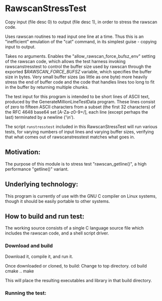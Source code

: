 # RawscanStressTest

Copy input (file desc 0) to output (file desc 1), in order
to stress the rawscan code.

Uses rawscan routines to read input one line at a time.
Thus this is an "inefficient" emulation of the "cat"
command, in its simplest guise - copying input to output.

Takes no arguments.  Enables the "allow_rawscan_force_bufsz_env"
setting of the rawscan code, which allows the test harness
invoking rawscanstresstest to control the buffer size used by
rawscan through the exported $_RAWSCAN_FORCE_BUFSZ_ variable,
which specifies the buffer size in bytes.  Very small buffer sizes
(as little as one byte) more heavily stress the end of buffer code
and the code that handles lines too long to fit in the buffer by
returning multiple chunks.

The test input for this program is intended to be short lines of
ASCII text, produced by the GenerateMillionLineTestData program.
These lines consist of zero to fifteen ASCII characters from a
subset (the first 32 characters) of the RFC 4648 base64 set
[A-Za-z0-9+/], each line (except perhaps the last) terminated by a
newline ('\n').

The script `runstresstest` included in this RawscanStressTest
will run various tests, for varying numbers of input lines
and varying buffer sizes, verifying that what comes out of
rawscanstresstest matches what goes in.

## Motivation:
The purpose of this module is to stress test "rawscan_getline()",
a high performance "getline()" variant.

## Underlying technology:
This program is currently of use with the GNU C compiler on Linux
systems, though it should be easily portable to other systems.

## How to build and run test:
The working source consists of a single C language source file
which includes the rawscan code, and a shell script driver.

### Download and build
Download it, compile it, and run it.

Once downloaded or cloned, to build:
	Change to top directory.
  cd build
  cmake ..
  make

This will place the resulting executables and library
in that build directory.

### Running the test:
